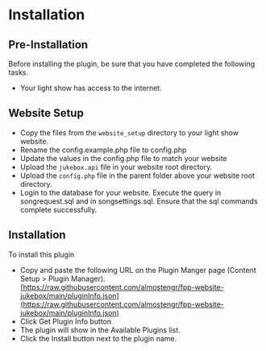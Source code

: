 # Installation

## Pre-Installation

Before installing the plugin, be sure that you have completed the following tasks.

* Your light show has access to the internet.


## Website Setup

* Copy the files from the ```website_setup``` directory to your light show website. 
* Rename the config.example.php file to config.php
* Update the values in the config.php file to match your website
* Upload the ```jukebox.api``` file in your website root directory. 
* Upload the ```config.php``` file in the parent folder above your website root directory.
* Login to the database for your website. Execute the query in songrequest.sql and in songsettings.sql. Ensure that the sql commands complete successfully.


## Installation

To install this plugin

* Copy and paste the following URL on the Plugin Manger page (Content Setup > Plugin Manager). 
[https://raw.githubusercontent.com/almostengr/fpp-website-jukebox/main/pluginInfo.json](https://raw.githubusercontent.com/almostengr/fpp-website-jukebox/main/pluginInfo.json)
* Click Get Plugin Info button
* The plugin will show in the Available Plugins list.
* Click the Install button next to the plugin name.
